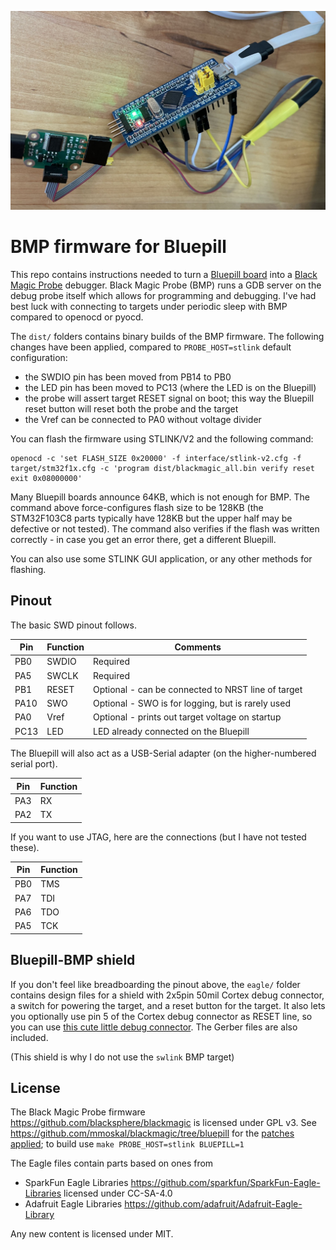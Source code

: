 ![Image of Bluepill used as a BMP debugger](img/bluepill-in-action.jpg)

# BMP firmware for Bluepill

This repo contains instructions needed to turn a [Bluepill board](https://stm32-base.org/boards/STM32F103C8T6-Blue-Pill.html)
into a [Black Magic Probe](https://github.com/blacksphere/blackmagic/wiki) debugger.
Black Magic Probe (BMP) runs a GDB server on the debug probe itself which allows for programming and debugging.
I've had best luck with connecting to targets under periodic sleep with BMP compared to openocd or pyocd.

The `dist/` folders contains binary builds of the BMP firmware.
The following changes have been applied, compared to `PROBE_HOST=stlink` default configuration:
* the SWDIO pin has been moved from PB14 to PB0
* the LED pin has been moved to PC13 (where the LED is on the Bluepill)
* the probe will assert target RESET signal on boot; this way the Bluepill reset button will reset both the probe and the target
* the Vref can be connected to PA0 without voltage divider

You can flash the firmware using STLINK/V2 and the following command:

```
openocd -c 'set FLASH_SIZE 0x20000' -f interface/stlink-v2.cfg -f target/stm32f1x.cfg -c 'program dist/blackmagic_all.bin verify reset exit 0x08000000'
```

Many Bluepill boards announce 64KB, which is not enough for BMP.
The command above force-configures flash size to be 128KB
(the STM32F103C8 parts typically have 128KB but the upper half may be defective or not tested).
The command also verifies if the flash was written correctly - in case you get an error there, get a different Bluepill.

You can also use some STLINK GUI application, or any other methods for flashing.

## Pinout

The basic SWD pinout follows.

|Pin |Function| Comments
|----|--------| ------------
|PB0 |SWDIO   | Required
|PA5 |SWCLK   | Required
|PB1 |RESET   | Optional - can be connected to NRST line of target
|PA10|SWO     | Optional - SWO is for logging, but is rarely used
|PA0 |Vref    | Optional - prints out target voltage on startup
|PC13|LED     | LED already connected on the Bluepill

The Bluepill will also act as a USB-Serial adapter (on the higher-numbered serial port).

|Pin |Function|
|----|--------|
|PA3 |RX      |
|PA2 |TX      |

If you want to use JTAG, here are the connections (but I have not tested these).

|Pin |Function|
|----|--------|
|PB0 |TMS     |
|PA7 |TDI     |
|PA6 |TDO     |
|PA5 |TCK     |

## Bluepill-BMP shield

If you don't feel like breadboarding the pinout above,
the `eagle/` folder contains design files for a shield with 2x5pin 50mil Cortex debug connector,
a switch for powering the target, and a reset button for the target.
It also lets you optionally use pin 5 of the Cortex debug connector as RESET line,
so you can use [this cute little debug connector](https://arcade.makecode.com/hardware/dbg).
The Gerber files are also included.

(This shield is why I do not use the `swlink` BMP target)

## License

The Black Magic Probe firmware https://github.com/blacksphere/blackmagic
is licensed under GPL v3.
See https://github.com/mmoskal/blackmagic/tree/bluepill for the
[patches applied](https://github.com/blacksphere/blackmagic/compare/master...mmoskal:bluepill?expand=1);
to build use `make PROBE_HOST=stlink BLUEPILL=1`

The Eagle files contain parts based on ones from 
* SparkFun Eagle Libraries https://github.com/sparkfun/SparkFun-Eagle-Libraries licensed under CC-SA-4.0
* Adafruit Eagle Libraries https://github.com/adafruit/Adafruit-Eagle-Library

Any new content is licensed under MIT.
